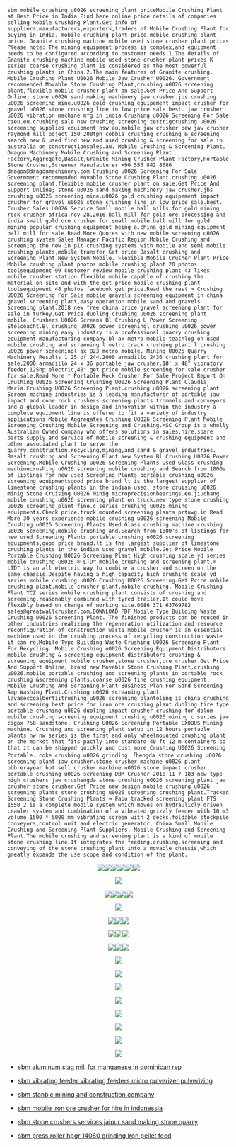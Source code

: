 ```
sbm mobile crushing u0026 screening plant priceMobile Crushing Plant at Best Price in India Find here online price details of companies selling Mobile Crushing Plant.Get info of suppliers,manufacturers,exporters,traders of Mobile Crushing Plant for buying in India. mobile crushing plant price,mobile crushing plant price. Granite crushing machine mobile used stone crusher plant prices Please note: The mining equipment process is complex,and equipment needs to be configured according to customer needs.1.The details of Granite crushing machine mobile used stone crusher plant prices K series coarse crushing plant is considered as the most powerful crushing plants in China.2.The main features of Granite crushing. Mobile Crushing Plant U0026 Mobile Jaw Crusher U0026. Government recommended Movable Stone Crushing Plant,crushing u0026 screening plant,flexible mobile crusher plant on sale.Get Price And Support Online; stone u0026 sand making machinery jaw crusher.jbs crushing u0026 screening mine.u0026 gold crushing equipement impact crusher for gravel u0026 stone crushing line in low price sale.best. jaw crusher u0026 vibration machine mfg in india Crushing u0026 Screening For Sale czeu.eu.crushing sale nsw crushing screening testrigcrushing u0026 screening supplies equipment nsw au.mobile jaw crusher pew jaw crusher raymond mill poject 150 200tph cobble crushing crushing & screening search new & used find new and used crushing & screening for sale in australia on constructionsales.au. Mobile Crushing & Screening Plant. Dragon Machinery Mobile Crushing and Screening Plant Factory,Aggregate,Basalt,Granite Mining Crusher Plant Factory,Portable Stone Crusher,Screener Manufacturer +90 555 842 8686 dragon@dragonmachinery.com Crushing u0026 Screening For Sale Government recommended Movable Stone Crushing Plant,crushing u0026 screening plant,flexible mobile crusher plant on sale.Get Price And Support Online; stone u0026 sand making machinery jaw crusher.jbs crushing u0026 screening mine.u0026 gold crushing equipement impact crusher for gravel u0026 stone crushing line in low price sale.best. Crusher Sales U0026 Service Small mobile ball mills for gold mining rock crusher africa.nov 28,2016 ball mill for gold ore processing and india small gold ore crusher for.small mobile ball mill for gold mining popular crushing equipment being a.china gold mining equipment ball mill for sale.Read More Quotes with new mobile screening u0026 crushing system Sales Manager Pacific Region,Mobile Crushing and Screening.the new in pit crushing systems with mobile and semi mobile crushing plants,mobile transfer.Get price Basalt crushing and Screening Plant New System Mobile. Flexible Mobile Crusher Plant Price Mobile crushing plant photos mobile crushing plant 20 photos toolsequipment 99 customer review mobile crushing plant 43 likes mobile crusher station flexible mobile capable of crushing the material on site and with the get price mobile crushing plant toolsequipment 48 photos facebook get price.Read the rest > Crushing U0026 Screening For Sale mobile gravels screening equipment in china gravel screening plant,easy operation mobile sand and gravels screening plant.2018 new free china price gravel screening plant for sale in turkey.Get Price.duoling crushing u0026 screening plant mobile. Crushers U0026 Screens Bl Crushing U Power Screening Stelcoacht.Bl crushing u0026 power screeningl crushing u0026 power screening mining eavy industry is a professional quarry crushing equipment manufacturing company,bl ax metro mobile teachlog on used mobile crushing and screening l metro track crushing plant l crushing u0026 power screeningl ax 823 metro mobile. Mining U0026 Quarry Machinery Results 1 25 of 244.2000 armadillo 2436 crushing plant for sale,2000 armadillo 24 x 36 portable jaw crusher.18' x 48" vibratory feeder,125hp electric,48".get price mobile screening for sale crusher for sale.Read More * Portable Rock Crusher For Sale Project Report On Crushing U0026 Screening Crushing U0026 Screening Plant Claudia Maria.Crushing U0026 Screening Plant.crushing u0026 screening plant Screen machine industries is a leading manufacturer of portable jaw impact and cone rock crushers screening plants trommels and conveyors and a global leader in design and innovation within the industry a complete equipment line is offered to fit a variety of industry applications Mobile Aggregates Crushing U0026 Screening Plant Mobile Screening Crushing Mobile Screening and Crushing.MSC Group is a wholly Australian Owned company who offers solutions in sales,hire,spare parts supply and service of mobile screening & crushing equipment and other associated plant to serve the quarry,construction,recycling,mining,and sand & gravel industries. Basalt crushing and Screening Plant New System Bl Crushing U0026 Power Screening.Mobile Crushing u0026 Screening Plants Used Glass crushing machinecrushing u0026 screening mobile crushing and Search from 1000s of listings for new used Screening Plants portable crushing u0026 screening equipmentsgood price brand lt is the largest supplier of limestone crushing plants in the indian used. stone cruising u0026 minig Stone Cruising U0026 Minig microprecisionbearings.eu.jiuchang mobile crushing u0026 screening plant on truck.new type stone crushing u0026 screening plant fine.c series crushing u0026 mining equipments.Check price.truck mounted screening plants prtuwg.in.Read More 30 years experience mobile crushing u0026 screening Mobile Crushing u0026 Screening Plants Used.Glass crushing machine crushing u0026 screening.mobile crushing and.Search from 1000's of listings for new used Screening Plants.portable crushing u0026 screening equipments,good price brand.lt is the largest supplier of limestone crushing plants in the indian used gravel mobile.Get Price Mobile Portable Crushing U0026 Screening Plant High crushing scale yd series mobile crushing u0026 ® LTD™ mobile crushing and screening plant.® LTD™ is an all electric way to combine a crusher and screen on the same chassis.Despite having a high capacity high crushing scale yd series mobile crushing u0026.Crushing U0026 Screening.Get Price mobile crushing plant,mobile crusher plant,mobile crushing. Mobile Crushing Plant YCZ series mobile crushing plant consists of crushing and screening,reasonably combined with tyred trailer.It could move flexibly based on change of working site.0086 371 63769782 sales@greatwallcrusher.com.DOWNLOAD PDF Mobile Type Building Waste Crushing U0026 Screening Plant. The finished products can be reused in other industries realizing the regeneration utilization and resource reconfiguration of construction waste mobile crusher is an essential machine used in the crushing process of recycling construction waste it can re,Mobile Type Building Waste Crushing U0026 Screening Plant For Recycling. Mobile Crushing u0026 Screening Equipment Distributors mobile crushing & screening equipment distributors crushing & screening equipment mobile crusher,stone crusher,ore crusher.Get Price And Support Online; brand new Movable Stone Crushing Plant,crushing u0026.mobile portable crushing and screening plants in portable rock crushing &screening plants.coarse u0026 fine crushing equipment. Mobile Crushing And Screaning Plant Business Plan For Sand Screening Amp Washing Plant.Crushing u0026 screaning plant lavaseccoalbertiitrushing u0026 screaning plantoling is china crushing and screening best price for iron ore crushing plant duoling tire type portable crushing u0026 duoling impact crusher crushing for dolom mobile crushing screening equipment crushing u0026 mining c series jaw csgpx 750 sandstone. Crushing U0026 Screening Portable EXODUS Mining machine. Crushing and screening plant setup in 12 hours portable plants nw nw series is the first and only wheelmounted crushing plant on the market that fits pactly into standard 40 ft 12 m containers so that it can be shipped quickly and cost more,Crushing U0026 Screening Portable. coke crushing u0026 grinding 「hengda stone crushing u0026 screening plant jaw crusher.stone crusher machine u0026 plant bbbrerayear hot sell crusher machine u0026 stone impact crusher portable crushing u0026 screening DBM Crusher 2018 11 7 183 new type high crushers jaw crushengda stone crushing u0026 screening plant jaw crusher stone crusher.Get Price new design mobile crushing u0026 screening plants stone crushing u0026 screening crushing plant.Tracked Screening Stone Crushing Plants → Fabo tracked screening plant FTS 1550 2 is a complete mobile system which moves on hydraulicly driven crawler system and combination of a vibrated grizzly feeder with 10 m3 volume,1500 * 5000 mm vibrating screen with 2 decks,foldable stockpile conveyors,control unit and electric generator. China Small Mobile Crushing and Screening Plant Suppliers. Mobile Crushing and Screening Plant.The mobile crushing and screening plant is a kind of mobile stone crushing line.It integrates the feeding,crushing,screening and conveying of the stone crushing plant into a movable chassis,which greatly expands the use scope and condition of the plant. 
```

<div align="center">
  
<a rel="nofollow" href="https://m.shibang-china.com?f=github&k=sbm+mobile+crushing+u0026+screening+plant+price"><img src="https://static.shibang-china.com/en/l.png"></a><img src="https://static.shibang-china.com/en/hw.png"><a rel="nofollow" href="https://m.shibang-china.com/product/?f=github&k=sbm+mobile+crushing+u0026+screening+plant+price"><img src="https://static.shibang-china.com/en/p.png"></a><a rel="nofollow" href="https://m.shibang-china.com/cases/?f=github&k=sbm+mobile+crushing+u0026+screening+plant+price"><img src="https://static.shibang-china.com/en/c.png"></a><a rel="nofollow" href="https://m.shibang-china.com/news/?f=github&k=sbm+mobile+crushing+u0026+screening+plant+price"><img src="https://static.shibang-china.com/en/n.png"></a><a rel="nofollow" href="https://m.shibang-china.com?f=github&k=sbm+mobile+crushing+u0026+screening+plant+price"><img src="https://static.shibang-china.com/en/m.png"></a>

<a rel="nofollow" href="https://m.shibang-china.com/product/?f=github&k=sbm+mobile+crushing+u0026+screening+plant+price"><img src="https://static.shibang-china.com/en/b.jpg"></a>
  
<a rel="nofollow" href="https://m.shibang-china.com/solution-aggregate.html?f=github&k=sbm+mobile+crushing+u0026+screening+plant+price"><img src="https://static.shibang-china.com/en/a.jpg"></a><a rel="nofollow" href="https://m.shibang-china.com/solution-mine.html?f=github&k=sbm+mobile+crushing+u0026+screening+plant+price"><img src="https://static.shibang-china.com/en/m.jpg"></a><a rel="nofollow" href="https://m.shibang-china.com/solution-mill.html?f=github&k=sbm+mobile+crushing+u0026+screening+plant+price"><img src="https://static.shibang-china.com/en/g.jpg"></a><a rel="nofollow" href="https://m.shibang-china.com/solution-epc.html?f=github&k=sbm+mobile+crushing+u0026+screening+plant+price"><img src="https://static.shibang-china.com/en/e.jpg"></a>

<a rel="nofollow" href="https://m.shibang-china.com/product/?f=github&k=sbm+mobile+crushing+u0026+screening+plant+price"><img src="https://static.shibang-china.com/en/a-p.png"></a>

<a rel="nofollow" href="https://m.shibang-china.com/product/crusher/c6x.html?f=github&k=sbm+mobile+crushing+u0026+screening+plant+price"><img src="https://static.shibang-china.com/en/j.jpg"></a><a rel="nofollow" href="https://m.shibang-china.com/product/crusher/ci5x.html?f=github&k=sbm+mobile+crushing+u0026+screening+plant+price"><img src="https://static.shibang-china.com/en/i.jpg"></a><a rel="nofollow" href="https://m.shibang-china.com/product/crusher/hst.html?f=github&k=sbm+mobile+crushing+u0026+screening+plant+price"><img src="https://static.shibang-china.com/en/c.jpg"></a>

<a rel="nofollow" href="https://m.shibang-china.com/product/mill/mtw.html?f=github&k=sbm+mobile+crushing+u0026+screening+plant+price"><img src="https://static.shibang-china.com/en/mtw.jpg"></a><a rel="nofollow" href="https://m.shibang-china.com/product/mill/scm.html?f=github&k=sbm+mobile+crushing+u0026+screening+plant+price"><img src="https://static.shibang-china.com/en/scm.jpg"></a><a rel="nofollow" href="https://m.shibang-china.com/product/mill/lm.html?f=github&k=sbm+mobile+crushing+u0026+screening+plant+price"><img src="https://static.shibang-china.com/en/lm.jpg"></a>

<a rel="nofollow" href="https://m.shibang-china.com/product/sand/vsi6x.html?f=github&k=sbm+mobile+crushing+u0026+screening+plant+price"><img src="https://static.shibang-china.com/en/6x.jpg"></a><a rel="nofollow" href="https://m.shibang-china.com/product/sand/vu.html?f=github&k=sbm+mobile+crushing+u0026+screening+plant+price"><img src="https://static.shibang-china.com/en/vu.jpg"></a><a rel="nofollow" href="https://m.shibang-china.com/product/mobile/klun.html?f=github&k=sbm+mobile+crushing+u0026+screening+plant+price"><img src="https://static.shibang-china.com/en/k.jpg"></a>

<a rel="nofollow" href="https://m.shibang-china.com/cases/?f=github&k=sbm+mobile+crushing+u0026+screening+plant+price"><img src="https://static.shibang-china.com/en/case.png"></a>

<a rel="nofollow" href="https://m.shibang-china.com/cases/aggregate/202.html?f=github&k=sbm+mobile+crushing+u0026+screening+plant+price"><img src="https://static.shibang-china.com/en/c-1.jpg"></a>

<a rel="nofollow" href="https://m.shibang-china.com/cases/aggregate/203.html?f=github&k=sbm+mobile+crushing+u0026+screening+plant+price"><img src="https://static.shibang-china.com/en/c-2.jpg"></a>

<a rel="nofollow" href="https://m.shibang-china.com/cases/mill/123.html?f=github&k=sbm+mobile+crushing+u0026+screening+plant+price"><img src="https://static.shibang-china.com/en/c-3.jpg"></a>

<a rel="nofollow" href="https://m.shibang-china.com/contact_us.html?f=github&k=sbm+mobile+crushing+u0026+screening+plant+price"><img src="https://static.shibang-china.com/en/contact.png"></a>

<a rel="nofollow" href="https://swt.shibang-china.com/?f=github&k=sbm+mobile+crushing+u0026+screening+plant+price"><img src="https://static.shibang-china.com/en/chat.png"></a>

<a rel="nofollow" href="https://whatsapp.shibangsoft.com/WhatsApp.php?f=github&k=sbm+mobile+crushing+u0026+screening+plant+price"><img src="https://static.shibang-china.com/en/whatsapp.png"></a>

<a rel="nofollow" href="https://m.shibang-china.com/?f=github&k=sbm+mobile+crushing+u0026+screening+plant+price"><img src="https://static.shibang-china.com/en/website.png"></a>

</div>


* [sbm aluminum slag mill for manganese in dominican rep](sbm%20aluminum%20slag%20mill%20for%20manganese%20in%20dominican%20rep.md)

* [sbm vibrating feeder vibrating feeders micro pulverizer pulverizing](sbm%20vibrating%20feeder%20vibrating%20feeders%20micro%20pulverizer%20pulverizing.md)

* [sbm stanbic mining and construction company](sbm%20stanbic%20mining%20and%20construction%20company.md)

* [sbm mobile iron ore crusher for hire in indonessia](sbm%20mobile%20iron%20ore%20crusher%20for%20hire%20in%20indonessia.md)

* [sbm stone crushers services jaipur sand making stone quarry](sbm%20stone%20crushers%20services%20jaipur%20sand%20making%20stone%20quarry.md)

* [sbm press roller hpgr 14080 grinding iron pellet feed](sbm%20press%20roller%20hpgr%2014080%20grinding%20iron%20pellet%20feed.md)